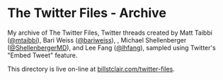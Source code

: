 # The Twitter Files - Archive

My archive of The Twitter Files, Twitter threads created by Matt Taibbi ([@mtaibbi](https://twitter.com/mtaibbi)), Bari Weiss ([@bariweiss](https://twitter.com/bariweiss)), , Michael Shellenberger ([@ShellenbergerMD](https://twitter.com/ShellenbergerMD)), and Lee Fang ([@lhfang](https://twitter.com/lhfang)), sampled using Twitter's "Embed Tweet" feature.

This directory is live on-line at [billstclair.com/twitter-files](https://billstclair.com/twitter-files/).
